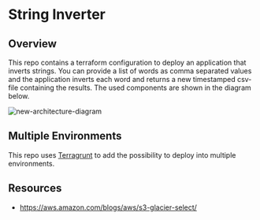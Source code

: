 # String Inverter
## Overview
This repo contains a terraform configuration to deploy an application that inverts strings. You can provide a list of words as comma separated values and the application inverts each word and returns a new timestamped csv-file containing the results. The used components are shown in the diagram below.

![new-architecture-diagram](https://user-images.githubusercontent.com/13106029/112223315-05dfcc00-8c2a-11eb-8f70-3d8d57c92f31.png)

## Multiple Environments
This repo uses [Terragrunt](https://terragrunt.gruntwork.io/) to add the possibility to deploy into multiple environments.

## Resources
- https://aws.amazon.com/blogs/aws/s3-glacier-select/